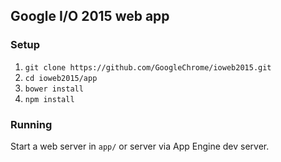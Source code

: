 ## Google I/O 2015 web app

### Setup

1. `git clone https://github.com/GoogleChrome/ioweb2015.git`
2. `cd ioweb2015/app`
3. `bower install`
4. `npm install`

### Running

Start a web server in `app/` or server via App Engine dev server.
